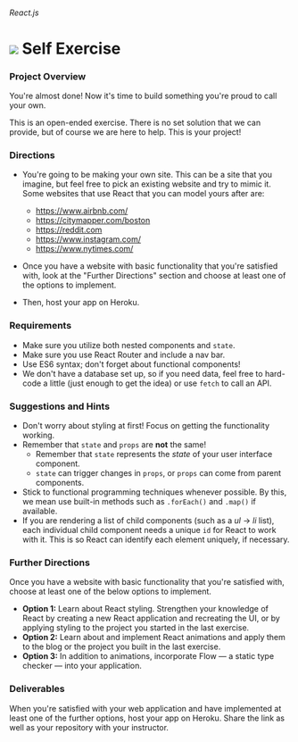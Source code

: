 ###### React.js
# ![](https://ga-dash.s3.amazonaws.com/production/assets/logo-9f88ae6c9c3871690e33280fcf557f33.png) Self Exercise

### Project Overview

You're almost done! Now it's time to build something you're proud to call your own.

This is an open-ended exercise. There is no set solution that we can provide, but of course we are here to help. This is your project!

### Directions
* You're going to be making your own site. This can be a site that you imagine, but feel free to pick an existing website and try to mimic it. Some websites that use React that you can model yours after are:
  - https://www.airbnb.com/
  - https://citymapper.com/boston
  - https://reddit.com
  - https://www.instagram.com/
  - https://www.nytimes.com/

* Once you have a website with basic functionality that you're satisfied with, look at the "Further Directions" section and choose at least one of the options to implement.

* Then, host your app on Heroku.

### Requirements

* Make sure you utilize both nested components and `state`.
* Make sure you use React Router and include a nav bar.
* Use ES6 syntax; don't forget about functional components!
* We don't have a database set up, so if you need data, feel free to hard-code a little (just enough to get the idea) or use `fetch` to call an API.

### Suggestions and Hints

- Don't worry about styling at first! Focus on getting the functionality working.
- Remember that `state` and `props` are **not** the same!
  - Remember that `state` represents the _state_ of your user interface component.
  - `state` can trigger changes in `props`, or `props` can come from parent components.
- Stick to functional programming techniques whenever possible. By this, we mean use built-in methods such as `.forEach()` and `.map()` if available.
- If you are rendering a list of child components (such as a _ul_ -> _li_ list), each individual child component needs a unique `id` for React to work with it. This is so React can identify each element uniquely, if necessary.

### Further Directions

Once you have a website with basic functionality that you're satisfied with, choose at least one of the below options to implement.

* **Option 1:** Learn about React styling. Strengthen your knowledge of React by creating a new React application and recreating the UI, or by applying styling to the project you started in the last exercise.
* **Option 2:** Learn about and implement React animations and apply them to the blog or the project you built in the last exercise.
* **Option 3:** In addition to animations, incorporate Flow — a static type checker — into your application.

### Deliverables

When you're satisfied with your web application and have implemented at least one of the further options, host your app on Heroku. Share the link as well as your repository with your instructor.
